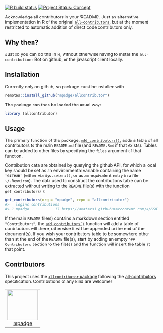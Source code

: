 <!-- README.md is generated from README.Rmd. Please edit that file -->

<!-- badges: start -->

[![R build
status](https://github.com/mpadge/allcontributor/workflows/R-CMD-check/badge.svg)](https://github.com/mpadge/allcontributor/actions?query=workflow%3AR-CMD-check)
[![Project Status:
Concept](https://www.repostatus.org/badges/latest/concept.svg)](https://www.repostatus.org/#concept)
<!-- badges: end -->

Acknowledge all contributors in your ‘README’. Just an alternative
implementation in R of the original
[`all-contributors`](https://github.com/all-contributors/all-contributors),
but at the moment restricted to automatic addition of direct code
contributors only.

## Why then?

Just so you can do this in R, without otherwise having to install the
`all-contributions` Bot on github, or the javascript client locally.

## Installation

Currently only on github, so package must be installed with

``` r
remotes::install_github("mpadge/allcontributor")
```

The package can then be loaded the usual way:

``` r
library (allcontributor)
```

## Usage

The primary function of the package,
[`add_contributors()`](https://mpadge.github.io/allcontributor/reference/add_contributors.html),
adds a table of all contributors to the main `README.md` file (and
`README.Rmd` if that exists). Tables can be added to other files by
specifying the `files` argument of that function.

Contribution data are obtained by querying the github API, for which a
local key should be set as an environmental variable containing the name
`"GITHUB"` (either via `Sys.setenv()`, or as an equivalent entry in a
file `~/.Renviron`). The data used to construct the contributions table
can be extracted without writing to the `README` file(s) with the
function
[`get_contributors()`](https://mpadge.github.io/allcontributor/reference/get_contributors.html):

``` r
get_contributors(org = "mpadge", repo = "allcontributor")
#>   logins contributions                                              avatars
#> 1 mpadge            17 https://avatars1.githubusercontent.com/u/6697851?v=4
```

If the main `README` file(s) contains a markdown section entitled
`"Contributors"`, the
[`add_contributors()`](https://mpadge.github.io/allcontributor/reference/add_contributors.html)
function will add a table of contributors will there, otherwise it will
be appended to the end of the document(s). If you wish your contributors
table to be somewhere other than at the end of the `README` file(s),
start by adding an empty `"## Contributors` section to the file(s) and
the function will insert the table at that point.

## Contributors

<!-- ALL-CONTRIBUTORS-LIST:START - Do not remove or modify this section -->
<!-- prettier-ignore-start -->
<!-- markdownlint-disable -->

This project uses the [`allcontributor` package](https://github.com/mpadge/allcontributor) following the [all-contributors](https://allcontributors.org) specification. Contributions of any kind are welcome!

<table>

<tr>
<td align="center">
<a href="https://github.com/mpadge">
<img src="https://avatars1.githubusercontent.com/u/6697851?v=4" width="100px;" alt=""/>
</a><br>
<a href="https://github.com/mpadge/allcontributor/commits?author=mpadge">mpadge</a>
</td>
</tr>

</table>

<!-- markdownlint-enable -->
<!-- prettier-ignore-end -->
<!-- ALL-CONTRIBUTORS-LIST:END -->

